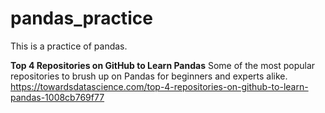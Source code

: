 # pandas_practice
This is a practice of pandas.

__Top 4 Repositories on GitHub to Learn Pandas__
Some of the most popular repositories to brush up on Pandas for beginners and experts alike.
https://towardsdatascience.com/top-4-repositories-on-github-to-learn-pandas-1008cb769f77
